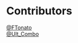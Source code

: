 # Contributors

[@FTonato](https://twitter.com/FTonato)    
[@Ult_Combo](https://twitter.com/Ult_Combo)    
